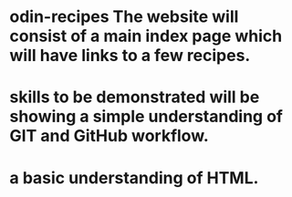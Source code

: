 # odin-recipes The website will consist of a main index page which will have links to a few recipes.

# skills to be demonstrated will be showing a simple understanding of GIT and GitHub workflow.

# a basic understanding of HTML.
